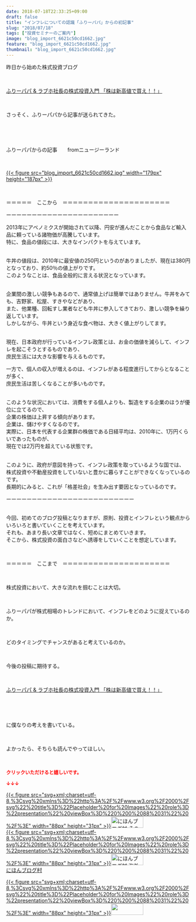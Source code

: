 ```yaml
---
date: 2018-07-18T22:33:25+09:00
draft: false
title: "インフレについての認識「ふりーパパ」からの初記事"
slug: "2018/07/18"
tags: ["投資セミナーのご案内"]
image: "blog_import_6621c50cd1662.jpg"
feature: "blog_import_6621c50cd1662.jpg"
thumbnail: "blog_import_6621c50cd1662.jpg"
---
```

<p>昨日から始めた株式投資ブログ</p><p> </p><p><a href="shintakane" target="_blank">ふりーパパ &amp; ラブホ社長の株式投資入門 「株は新高値で買え！！」</a></p><p> </p><p>さっそく、ふりーパパから記事が送られてきた。</p><p> </p><p> </p><p>ふりーパパからの記事　　fromニュージーランド</p><p> </p><p><a href="blog_import_6621c50cd1662.jpg">{{< figure src="blog_import_6621c50cd1662.jpg" width="179px" height="187px" >}}</a></p><p> </p><p>＝＝＝＝＝　ここから　＝＝＝＝＝＝＝＝＝＝＝＝＝＝＝＝＝＝＝＝＝</p><p>ーーーーーーーーーーーーーーーーーーーーーー</p><p>2013年にアベノミクスが開始されて以降、円安が進んだことから食品など輸入品に頼っている諸物価が高騰しています。<br/>特に、食品の値段には、大きなインパクトを与えています。</p><p><br/>牛丼の値段は、2010年に最安値の250円というのがありましたが、現在は380円となっており、約50％の値上がりです。<br/>このようなことは、食品全般的に言える状況となっています。</p><p><br/>企業間の激しい競争もあるので、通常値上げは簡単ではありません。牛丼をみても、吉野家、松屋、すきやなどがあり、<br/>また、他業種、回転すし業者なども牛丼に参入してきており、激しい競争を繰り返しています。<br/>しかしながら、牛丼という身近な食べ物は、大きく値上がりしてます。</p><p><br/>現在、日本政府が行っているインフレ政策とは、お金の価値を減らして、インフレを起こそうとするものであり、<br/>庶民生活には大きな影響を与えるものです。</p><p>一方で、個人の収入が増えるのは、インフレがある程度進行してからとなることが多く、<br/>庶民生活は苦しくなることが多いものです。</p><p><br/>このような状況においては、消費をする個人よりも、製造をする企業のほうが優位に立てるので、<br/>企業の株価は上昇する傾向があります。<br/>企業は、儲けやすくなるのです。<br/>実際に、日本を代表する企業群の株価である日経平均は、2010年に、1万円くらいであったものが、<br/>現在では2万円を超えている状態です。</p><p><br/>このように、政府が意図を持って、インフレ政策を取っているような国では、<br/>株式投資や不動産投資をしていないと豊かに暮らすことができなくなっているのです。<br/>長期的にみると、これが「格差社会」を生み出す要因となっているのです。</p><p>ーーーーーーーーーーーーーーーーーーーーーーーーー</p><p><br/>今回、初めてのブログ投稿となりますが、原則、投資とインフレという観点からいろいろと書いていくことを考えています。<br/>それも、あまり長い文章ではなく、短めにまとめていきます。<br/>そこから、株式投資の面白さなどへ誘導をしていくことを想定しています。</p><p> </p><p>＝＝＝＝＝　ここまで　＝＝＝＝＝＝＝＝＝＝＝＝＝＝＝＝＝＝＝＝＝</p><p> </p><p>株式投資において、大きな流れを掴むことは大切。</p><p> </p><p>ふりーパパが株式相場のトレンドにおいて、インフレをどのように捉えているのか。</p><p> </p><p>どのタイミングでチャンスがあると考えているのか。</p><p> </p><p>今後の投稿に期待する。</p><p> </p><p><a href="shintakane" target="_blank">ふりーパパ &amp; ラブホ社長の株式投資入門 「株は新高値で買え！！」</a></p><p> </p><p> </p><p>に僕なりの考えを書いている。</p><p> </p><p>よかったら、そちらも読んでやってほしい。</p><p> </p><p><font color="#ff0000" size="2"><strong>クリックいただけると嬉しいです。</strong></font></p><p><font color="#ff0000" size="2"><strong>↓↓↓</strong></font></p><p><a href="ranking.html?p_cid=01260127" id="&amp;blogmura_banner" target="_blank">{{< figure src="svg+xml;charset=utf-8,%3Csvg%20xmlns%3D%22http%3A%2F%2Fwww.w3.org%2F2000%2Fsvg%22%20title%3D%22Placeholder%20for%20Images%22%20role%3D%22presentation%22%20viewBox%3D%220%200%2088%2031%22%20%2F%3E" width="88px" height="31px" >}}<noscript><img alt="にほんブログ村 その他生活ブログ 不動産投資へ" border="0" height="31" src="https://img-proxy.blog-video.jp/images?url=http%3A%2F%2Flife.blogmura.com%2Fhudousantoushi%2Fimg%2Fhudousantoushi88_31.gif" width="88"></noscript></a><br/><a href="ranking.html?p_cid=01260127" target="_blank">{{< figure src="svg+xml;charset=utf-8,%3Csvg%20xmlns%3D%22http%3A%2F%2Fwww.w3.org%2F2000%2Fsvg%22%20title%3D%22Placeholder%20for%20Images%22%20role%3D%22presentation%22%20viewBox%3D%220%200%2088%2031%22%20%2F%3E" width="88px" height="31px" >}}<noscript><img alt="にほんブログ村 海外生活ブログ バリ島情報へ" border="0" height="31" src="https://img-proxy.blog-video.jp/images?url=http%3A%2F%2Foverseas.blogmura.com%2Fbali%2Fimg%2Fbali88_31.gif" width="88"></noscript></a><br/><a href="ranking.html?p_cid=01260127" target="_blank">にほんブログ村</a></p><p><a href="link.php?1804582" title="人気ブログランキングへ">{{< figure src="svg+xml;charset=utf-8,%3Csvg%20xmlns%3D%22http%3A%2F%2Fwww.w3.org%2F2000%2Fsvg%22%20title%3D%22Placeholder%20for%20Images%22%20role%3D%22presentation%22%20viewBox%3D%220%200%2088%2031%22%20%2F%3E" width="88px" height="31px" >}}<noscript><img border="0" height="31" src="https://blog.with2.net/img/banner/banner_22.gif" width="88"></noscript></a></p><p> </p>

